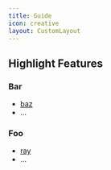 ```yaml
---
title: Guide
icon: creative
layout: CustomLayout
---
```


## Highlight Features

### Bar

- [baz](bar/baz.md)
- ...

### Foo

- [ray](foo/ray.md)
- ...
